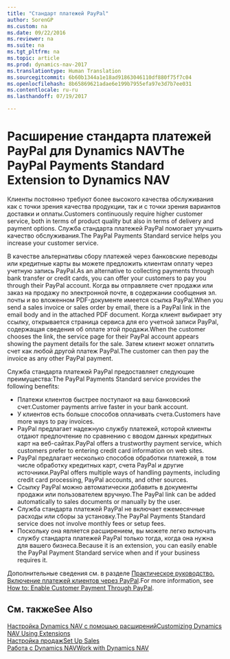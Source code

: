 ```yaml
---
title: "Стандарт платежей PayPal"
author: SorenGP
ms.custom: na
ms.date: 09/22/2016
ms.reviewer: na
ms.suite: na
ms.tgt_pltfrm: na
ms.topic: article
ms.prod: dynamics-nav-2017
ms.translationtype: Human Translation
ms.sourcegitcommit: 6b60b1344a1e18ad91863046110df880f75f7c04
ms.openlocfilehash: 8b65869621adae6e199b7955efa97e3d7b7ee031
ms.contentlocale: ru-ru
ms.lasthandoff: 07/19/2017

---
```


# <a name="the-paypal-payments-standard-extension-to-dynamics-nav"></a><span data-ttu-id="098a8-102">Расширение стандарта платежей PayPal для Dynamics NAV</span><span class="sxs-lookup"><span data-stu-id="098a8-102">The PayPal Payments Standard Extension to Dynamics NAV</span></span>
<span data-ttu-id="098a8-103">Клиенты постоянно требуют более высокого качества обслуживания как с точки зрения качества продукции, так и с точки зрения вариантов доставки и оплаты.</span><span class="sxs-lookup"><span data-stu-id="098a8-103">Customers continuously require higher customer service, both in terms of product quality but also in terms of delivery and payment options.</span></span> <span data-ttu-id="098a8-104">Служба стандарта платежей PayPal помогает улучшить качество обслуживания.</span><span class="sxs-lookup"><span data-stu-id="098a8-104">The PayPal Payments Standard service helps you increase your customer service.</span></span>

<span data-ttu-id="098a8-105">В качестве альтернативы сбору платежей через банковские переводы или кредитные карты вы можете предложить клиентам оплату через учетную запись PayPal.</span><span class="sxs-lookup"><span data-stu-id="098a8-105">As an alternative to collecting payments through bank transfer or credit cards, you can offer your customers to pay you through their PayPal account.</span></span> <span data-ttu-id="098a8-106">Когда вы отправляете счет продажи или заказ на продажу по электронной почте, в содержании сообщения эл. почты и во вложенном PDF-документе имеется ссылка PayPal.</span><span class="sxs-lookup"><span data-stu-id="098a8-106">When you send a sales invoice or sales order by email, there is a PayPal link in the email body and in the attached PDF document.</span></span> <span data-ttu-id="098a8-107">Когда клиент выбирает эту ссылку, открывается страница сервиса для его учетной записи PayPal, содержащая сведения об оплате этой продажи.</span><span class="sxs-lookup"><span data-stu-id="098a8-107">When the customer chooses the link, the service page for their PayPal account appears showing the payment details for the sale.</span></span> <span data-ttu-id="098a8-108">Затем клиент может оплатить счет как любой другой платеж PayPal.</span><span class="sxs-lookup"><span data-stu-id="098a8-108">The customer can then pay the invoice as any other PayPal payment.</span></span>

<span data-ttu-id="098a8-109">Служба стандарта платежей PayPal предоставляет следующие преимущества:</span><span class="sxs-lookup"><span data-stu-id="098a8-109">The PayPal Payments Standard service provides the following benefits:</span></span>

- <span data-ttu-id="098a8-110">Платежи клиентов быстрее поступают на ваш банковский счет.</span><span class="sxs-lookup"><span data-stu-id="098a8-110">Customer payments arrive faster in your bank account.</span></span>
- <span data-ttu-id="098a8-111">У клиентов есть больше способов оплачивать счета.</span><span class="sxs-lookup"><span data-stu-id="098a8-111">Customers have more ways to pay invoices.</span></span>
- <span data-ttu-id="098a8-112">PayPal предлагает надежную службу платежей, которой клиенты отдают предпочтение по сравнению с вводом данных кредитных карт на веб-сайтах.</span><span class="sxs-lookup"><span data-stu-id="098a8-112">PayPal offers a trustworthy payment service, which customers prefer to entering credit card information on web sites.</span></span>
- <span data-ttu-id="098a8-113">PayPal предлагает несколько способов обработки платежей, в том числе обработку кредитных карт, счета PayPal и другие источники.</span><span class="sxs-lookup"><span data-stu-id="098a8-113">PayPal offers multiple ways of handling payments, including credit card processing, PayPal accounts, and other sources.</span></span>
- <span data-ttu-id="098a8-114">Ссылку PayPal можно автоматически добавить в документы продажи или пользователем вручную.</span><span class="sxs-lookup"><span data-stu-id="098a8-114">The PayPal link can be added automatically to sales documents or manually by the user.</span></span>
- <span data-ttu-id="098a8-115">Служба стандарта платежей PayPal не включает ежемесячные расходы или сборы за установку.</span><span class="sxs-lookup"><span data-stu-id="098a8-115">The PayPal Payments Standard service does not involve monthly fees or setup fees.</span></span>
- <span data-ttu-id="098a8-116">Поскольку она является расширением, вы можете легко включать службу стандарта платежей PayPal только тогда, когда она нужна для вашего бизнеса.</span><span class="sxs-lookup"><span data-stu-id="098a8-116">Because it is an extension, you can easily enable the PayPal Payment Standard service when and if your business requires it.</span></span>  

<span data-ttu-id="098a8-117">Дополнительные сведения см. в разделе [Практическое руководство. Включение платежей клиентов через PayPal](sales-how-enable-customer-payments-paypal.md).</span><span class="sxs-lookup"><span data-stu-id="098a8-117">For more information, see [How to: Enable Customer Payment Through PayPal](sales-how-enable-customer-payments-paypal.md).</span></span>

## <a name="see-also"></a><span data-ttu-id="098a8-118">См. также</span><span class="sxs-lookup"><span data-stu-id="098a8-118">See Also</span></span>  
[<span data-ttu-id="098a8-119">Настройка Dynamics NAV с помощью расширений</span><span class="sxs-lookup"><span data-stu-id="098a8-119">Customizing Dynamics NAV Using Extensions</span></span>](ui-extensions.md)  
[<span data-ttu-id="098a8-120">Настройка продаж</span><span class="sxs-lookup"><span data-stu-id="098a8-120">Set Up Sales</span></span>](sales-setup-sales.md)  
[<span data-ttu-id="098a8-121">Работа с Dynamics NAV</span><span class="sxs-lookup"><span data-stu-id="098a8-121">Work with Dynamics NAV</span></span>](ui-work-product.md)

